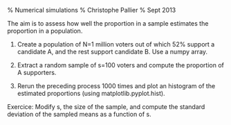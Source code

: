 % Numerical simulations
% Christophe Pallier
% Sept 2013

The aim is to assess how well the proportion in a sample estimates the proportion in a population.

1. Create a population of N=1 million voters out of which 52% support a candidate A, and the rest support candidate B. Use a numpy array.


2. Extract a random sample of s=100 voters and compute the proportion of A supporters.


3. Rerun the preceding process 1000 times and plot an histogram of the estimated proportions (using matplotlib.pyplot.hist).  



Exercice: Modify s, the size of the sample, and compute the standard deviation of the sampled means as a function of s.

